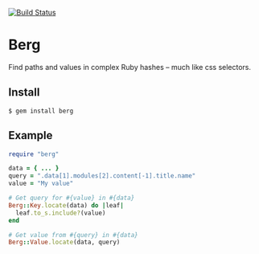 [![Build Status](https://travis-ci.org/oleander/berg-rb.svg?branch=master)](https://travis-ci.org/oleander/berg-rb)

# Berg

Find paths and values in complex Ruby hashes – much like css selectors.

## Install

```
$ gem install berg
```

## Example

``` ruby
require "berg"

data = { ... }
query = ".data[1].modules[2].content[-1].title.name"
value = "My value"

# Get query for #{value} in #{data}
Berg::Key.locate(data) do |leaf|
  leaf.to_s.include?(value)
end

# Get value from #{query} in #{data}
Berg::Value.locate(data, query)
```